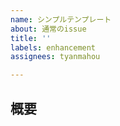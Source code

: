 ```yaml
---
name: シンプルテンプレート
about: 通常のissue
title: ''
labels: enhancement
assignees: tyanmahou

---
```


## 概要
